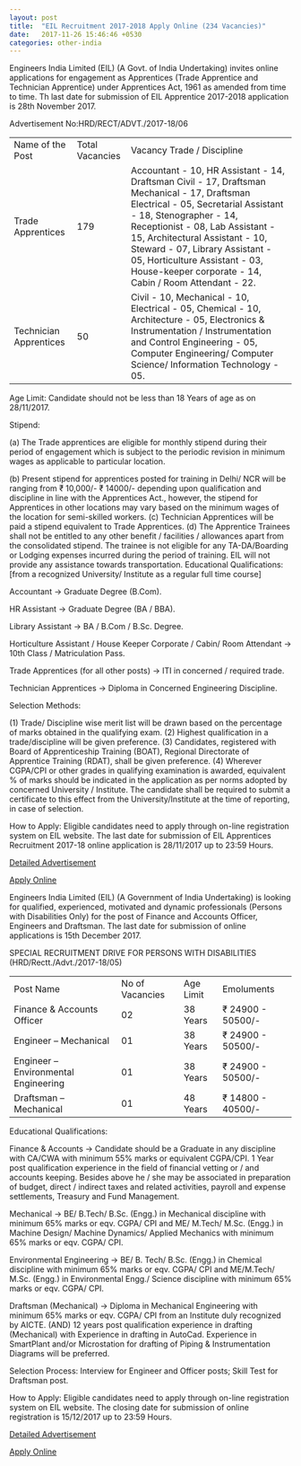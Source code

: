 ```yaml
---
layout: post
title:  "EIL Recruitment 2017-2018 Apply Online (234 Vacancies)"
date:   2017-11-26 15:46:46 +0530
categories: other-india
---
```


Engineers India Limited (EIL) (A Govt. of India Undertaking) invites online applications for engagement as Apprentices (Trade Apprentice and Technician Apprentice) under Apprentices Act, 1961 as amended from time to time. Th last date for submission of EIL Apprentice 2017-2018 application is 28th November 2017.

Advertisement No:HRD/RECT/ADVT./2017-18/06

<div class="table-responsive">
  <table class="table table-bordered">
    <tr>
      <td>Name of the Post</td>
      <td>Total Vacancies</td>
      <td>Vacancy Trade / Discipline</td>
    </tr> 
    <tr>
      <td>Trade Apprentices</td>
      <td>179</td>
      <td>Accountant - 10, HR Assistant - 14, Draftsman Civil - 17, Draftsman Mechanical - 17, Draftsman Electrical - 05, Secretarial Assistant - 18, Stenographer - 14, Receptionist - 08, Lab Assistant - 15, Architectural Assistant - 10, Steward - 07, Library Assistant - 05, Horticulture Assistant - 03, House-keeper corporate - 14, Cabin / Room Attendant - 22.</td>
    </tr>
    <tr>
      <td>Technician Apprentices</td>
      <td>50</td>
      <td>Civil - 10, Mechanical - 10, Electrical - 05, Chemical - 10, Architecture - 05, Electronics & Instrumentation / Instrumentation and Control Engineering - 05, Computer Engineering/ Computer Science/ Information Technology - 05.</td>
    </tr>
 </table>
</div>

Age Limit: Candidate should not be less than 18 Years of age as on 28/11/2017.

Stipend:

(a) The Trade apprentices are eligible for monthly stipend during their period of engagement which is subject to the periodic revision in minimum wages as applicable to particular location. 


(b) Present stipend for apprentices posted for training in Delhi/ NCR will be ranging from ₹ 10,000/- ₹ 14000/- depending upon qualification and discipline in line with the Apprentices Act., however, the stipend for Apprentices in other locations may vary based on the minimum wages of the location for semi-skilled workers. 
(c) Technician Apprentices will be paid a stipend equivalent to Trade Apprentices. 
(d) The Apprentice Trainees shall not be entitled to any other benefit / facilities / allowances apart from the consolidated stipend. The trainee is not eligible for any TA-DA/Boarding or Lodging expenses incurred during the period of training. EIL will not provide any assistance towards transportation.
Educational Qualifications: [from a recognized University/ Institute as a regular full time course]

Accountant -> Graduate Degree (B.Com).

HR Assistant -> Graduate Degree (BA / BBA).

Library Assistant -> BA / B.Com / B.Sc. Degree.

Horticulture Assistant / House Keeper Corporate / Cabin/ Room Attendant -> 10th Class / Matriculation Pass.

Trade Apprentices (for all other posts) -> ITI in concerned / required trade.

Technician Apprentices -> Diploma in Concerned Engineering Discipline.

Selection Methods:

(1) Trade/ Discipline wise merit list will be drawn based on the percentage of marks obtained in the qualifying exam. 
(2) Highest qualification in a trade/discipline will be given preference. 
(3) Candidates, registered with Board of Apprenticeship Training (BOAT), Regional Directorate of Apprentice Training (RDAT), shall be given preference. 
(4) Wherever CGPA/CPI or other grades in qualifying examination is awarded, equivalent % of marks should be indicated in the application as per norms adopted by concerned University / Institute. The candidate shall be required to submit a certificate to this effect from the University/Institute at the time of reporting, in case of selection.

How to Apply: Eligible candidates need to apply through on-line registration system on EIL website. The last date for submission of EIL Apprentices Recruitment 2017-18 online application is 28/11/2017 up to 23:59 Hours.

[Detailed Advertisement](http://recruitment.eil.co.in/hrdnew/others/Final%20Detailed%20Advertisement%20-Engagement%20of%20Apprentices.pdf)

[Apply Online](http://recruitment.eil.co.in/)


Engineers India Limited (EIL) (A Government of India Undertaking) is looking for qualified, experienced, motivated and dynamic professionals (Persons with Disabilities Only) for the post of Finance and Accounts Officer, Engineers and Draftsman. The last date for submission of online applications is 15th December 2017.

SPECIAL RECRUITMENT DRIVE FOR PERSONS WITH DISABILITIES (HRD/Rectt./Advt./2017-18/05)

<div class="table-responsive">
  <table class="table table-bordered">
    <tr>
      <td>Post Name</td>
      <td>No of Vacancies</td>
      <td>Age Limit</td>
      <td>Emoluments</td>
    </tr> 
    <tr>
      <td>Finance & Accounts Officer</td>
      <td>02</td>
      <td>38 Years</td>
      <td>₹ 24900 - 50500/-</td>
    </tr>
    <tr>
      <td>Engineer – Mechanical</td>
      <td>01</td>
      <td>38 Years</td>
      <td>₹ 24900 - 50500/-</td>
    </tr>
    <tr>
      <td>Engineer – Environmental Engineering</td>
      <td>01</td>
      <td>38 Years</td>
      <td>₹ 24900 - 50500/-</td>
    </tr>
    <tr>
      <td>Draftsman – Mechanical</td>
      <td>01</td>
      <td>48 Years</td>
      <td>₹ 14800 - 40500/-</td>
    </tr>
 </table>
</div>


Educational Qualifications:

Finance & Accounts -> Candidate should be a Graduate in any discipline with CA/CWA with minimum 55% marks or equivalent CGPA/CPI. 1 Year post qualification experience in the field of financial vetting or / and accounts keeping. Besides above he / she may be associated in preparation of budget, direct / indirect taxes and related activities, payroll and expense settlements, Treasury and Fund Management.

Mechanical -> BE/ B.Tech/ B.Sc. (Engg.) in Mechanical discipline with minimum 65% marks or eqv. CGPA/ CPI and ME/ M.Tech/ M.Sc. (Engg.) in Machine Design/ Machine Dynamics/ Applied Mechanics with minimum 65% marks or eqv. CGPA/ CPI.


Environmental Engineering -> BE/ B. Tech/ B.Sc. (Engg.) in Chemical discipline with minimum 65% marks or eqv. CGPA/ CPI and ME/M.Tech/ M.Sc. (Engg.) in Environmental Engg./ Science discipline with minimum 65% marks or eqv. CGPA/ CPI.

Draftsman (Mechanical) -> Diploma in Mechanical Engineering with minimum 65% marks or eqv. CGPA/ CPI from an Institute duly recognized by AICTE. (AND) 12 years post qualification experience in drafting (Mechanical) with Experience in drafting in AutoCad. Experience in SmartPlant and/or Microstation for drafting of Piping & Instrumentation Diagrams will be preferred.
 
Selection Process: Interview for Engineer and Officer posts; Skill Test for Draftsman post.

How to Apply: Eligible candidates need to apply through on-line registration system on EIL website. The closing date for submission of online registration is 15/12/2017 up to 23:59 Hours.

[Detailed Advertisement](http://recruitment.eil.co.in/hrdnew/others/FINAL%20ONLINE%20detailed%20advertisement.pdf)

[Apply Online](http://recruitment.eil.co.in/)
